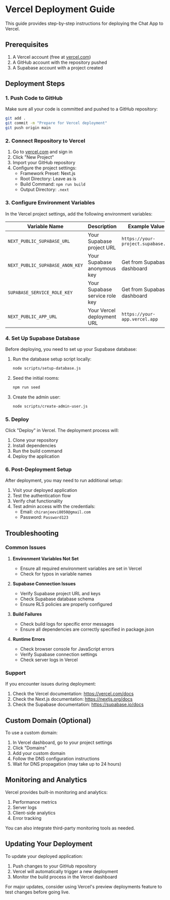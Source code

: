 # Vercel Deployment Guide

This guide provides step-by-step instructions for deploying the Chat App to Vercel.

## Prerequisites

1. A Vercel account (free at [vercel.com](https://vercel.com))
2. A GitHub account with the repository pushed
3. A Supabase account with a project created

## Deployment Steps

### 1. Push Code to GitHub

Make sure all your code is committed and pushed to a GitHub repository:

```bash
git add .
git commit -m "Prepare for Vercel deployment"
git push origin main
```

### 2. Connect Repository to Vercel

1. Go to [vercel.com](https://vercel.com) and sign in
2. Click "New Project"
3. Import your GitHub repository
4. Configure the project settings:
   - Framework Preset: Next.js
   - Root Directory: Leave as is
   - Build Command: `npm run build`
   - Output Directory: `.next`

### 3. Configure Environment Variables

In the Vercel project settings, add the following environment variables:

| Variable Name | Description | Example Value |
|---------------|-------------|---------------|
| `NEXT_PUBLIC_SUPABASE_URL` | Your Supabase project URL | `https://your-project.supabase.co` |
| `NEXT_PUBLIC_SUPABASE_ANON_KEY` | Your Supabase anonymous key | Get from Supabase dashboard |
| `SUPABASE_SERVICE_ROLE_KEY` | Your Supabase service role key | Get from Supabase dashboard |
| `NEXT_PUBLIC_APP_URL` | Your Vercel deployment URL | `https://your-app.vercel.app` |

### 4. Set Up Supabase Database

Before deploying, you need to set up your Supabase database:

1. Run the database setup script locally:
   ```bash
   node scripts/setup-database.js
   ```

2. Seed the initial rooms:
   ```bash
   npm run seed
   ```

3. Create the admin user:
   ```bash
   node scripts/create-admin-user.js
   ```

### 5. Deploy

Click "Deploy" in Vercel. The deployment process will:

1. Clone your repository
2. Install dependencies
3. Run the build command
4. Deploy the application

### 6. Post-Deployment Setup

After deployment, you may need to run additional setup:

1. Visit your deployed application
2. Test the authentication flow
3. Verify chat functionality
4. Test admin access with the credentials:
   - Email: `chiranjeevi8050@gmail.com`
   - Password: `Password123`

## Troubleshooting

### Common Issues

1. **Environment Variables Not Set**
   - Ensure all required environment variables are set in Vercel
   - Check for typos in variable names

2. **Supabase Connection Issues**
   - Verify Supabase project URL and keys
   - Check Supabase database schema
   - Ensure RLS policies are properly configured

3. **Build Failures**
   - Check build logs for specific error messages
   - Ensure all dependencies are correctly specified in package.json

4. **Runtime Errors**
   - Check browser console for JavaScript errors
   - Verify Supabase connection settings
   - Check server logs in Vercel

### Support

If you encounter issues during deployment:

1. Check the Vercel documentation: https://vercel.com/docs
2. Check the Next.js documentation: https://nextjs.org/docs
3. Check the Supabase documentation: https://supabase.io/docs

## Custom Domain (Optional)

To use a custom domain:

1. In Vercel dashboard, go to your project settings
2. Click "Domains"
3. Add your custom domain
4. Follow the DNS configuration instructions
5. Wait for DNS propagation (may take up to 24 hours)

## Monitoring and Analytics

Vercel provides built-in monitoring and analytics:

1. Performance metrics
2. Server logs
3. Client-side analytics
4. Error tracking

You can also integrate third-party monitoring tools as needed.

## Updating Your Deployment

To update your deployed application:

1. Push changes to your GitHub repository
2. Vercel will automatically trigger a new deployment
3. Monitor the build process in the Vercel dashboard

For major updates, consider using Vercel's preview deployments feature to test changes before going live.